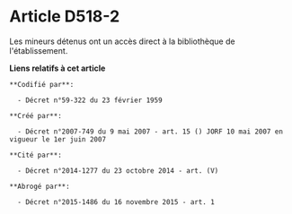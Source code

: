# Article D518-2

Les mineurs détenus ont un accès direct à la bibliothèque de l'établissement.

**Liens relatifs à cet article**

	**Codifié par**:

	  - Décret n°59-322 du 23 février 1959

	**Créé par**:

	  - Décret n°2007-749 du 9 mai 2007 - art. 15 () JORF 10 mai 2007 en vigueur le 1er juin 2007

	**Cité par**:

	  - Décret n°2014-1277 du 23 octobre 2014 - art. (V)

	**Abrogé par**:

	  - Décret n°2015-1486 du 16 novembre 2015 - art. 1
